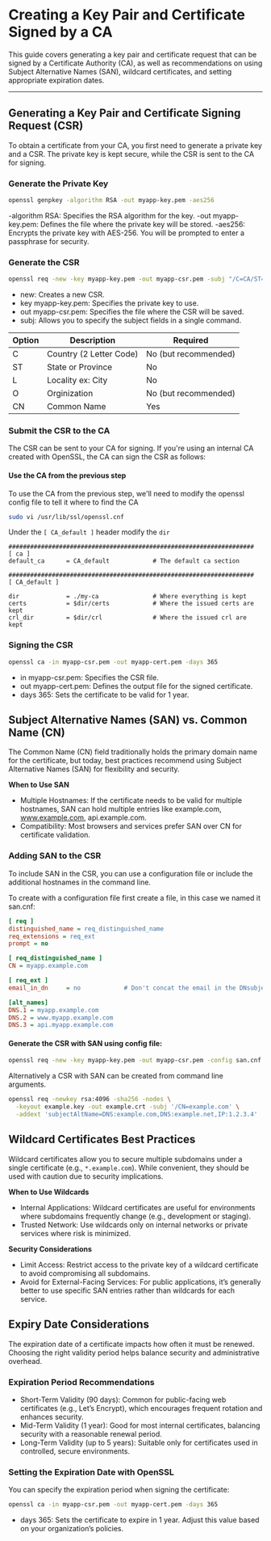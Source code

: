 # Creating a Key Pair and Certificate Signed by a CA

This guide covers generating a key pair and certificate request that can be signed by a Certificate Authority (CA), as well as recommendations on using Subject Alternative Names (SAN), wildcard certificates, and setting appropriate expiration dates.

---

## Generating a Key Pair and Certificate Signing Request (CSR)

To obtain a certificate from your CA, you first need to generate a private key and a CSR. The private key is kept secure, while the CSR is sent to the CA for signing.

### Generate the Private Key

```bash
openssl genpkey -algorithm RSA -out myapp-key.pem -aes256
```

-algorithm RSA: Specifies the RSA algorithm for the key.
-out myapp-key.pem: Defines the file where the private key will be stored.
-aes256: Encrypts the private key with AES-256. You will be prompted to enter a passphrase for security.

### Generate the CSR

```bash
openssl req -new -key myapp-key.pem -out myapp-csr.pem -subj "/C=CA/ST=Ontario/L=Kanata/O=Company/OU=Department/CN=myapp.example.com"
```

- new: Creates a new CSR.
- key myapp-key.pem: Specifies the private key to use.
- out myapp-csr.pem: Specifies the file where the CSR will be saved.
- subj: Allows you to specify the subject fields in a single command.

|Option|Description              |Required              |
|------|-------------------------|----------------------|
| C    | Country (2 Letter Code) | No (but recommended) |
| ST   | State or Province       | No                   |
| L    | Locality ex: City       | No                   |
| O    | Orginization            | No (but recommended) |
| CN   | Common Name             | Yes                  |

### Submit the CSR to the CA

The CSR can be sent to your CA for signing. If you're using an internal CA created with OpenSSL, the CA can sign the CSR as follows:

#### Use the CA from the previous step

To use the CA from the previous step, we'll need to modify the openssl config file to tell it where to find the CA
```bash
sudo vi /usr/lib/ssl/openssl.cnf
```

Under the `[ CA_default ]` header modify the `dir`

```
####################################################################
[ ca ]
default_ca      = CA_default            # The default ca section

####################################################################
[ CA_default ]

dir             = ./my-ca               # Where everything is kept
certs           = $dir/certs            # Where the issued certs are kept
crl_dir         = $dir/crl              # Where the issued crl are kept
```

### Signing the CSR

```bash
openssl ca -in myapp-csr.pem -out myapp-cert.pem -days 365
```

- in myapp-csr.pem: Specifies the CSR file.
- out myapp-cert.pem: Defines the output file for the signed certificate.
- days 365: Sets the certificate to be valid for 1 year.

## Subject Alternative Names (SAN) vs. Common Name (CN)

The Common Name (CN) field traditionally holds the primary domain name for the certificate, but today, best practices recommend using Subject Alternative Names (SAN) for flexibility and security.

**When to Use SAN**
- Multiple Hostnames: If the certificate needs to be valid for multiple hostnames, SAN can hold multiple entries like example.com, www.example.com, api.example.com.
- Compatibility: Most browsers and services prefer SAN over CN for certificate validation.

### Adding SAN to the CSR

To include SAN in the CSR, you can use a configuration file or include the additional hostnames in the command line. 

To create with a configuration file first create a file, in this case we named it san.cnf:

```ini
[ req ]
distinguished_name = req_distinguished_name
req_extensions = req_ext
prompt = no

[ req_distinguished_name ]
CN = myapp.example.com

[ req_ext ]
email_in_dn     = no            # Don't concat the email in the DNsubjectAltName = @alt_names

[alt_names]
DNS.1 = myapp.example.com
DNS.2 = www.myapp.example.com
DNS.3 = api.myapp.example.com
```

#### Generate the CSR with SAN using config file:

```bash
openssl req -new -key myapp-key.pem -out myapp-csr.pem -config san.cnf
```

Alternatively a CSR with SAN can be created from command line arguments. 

```bash
openssl req -newkey rsa:4096 -sha256 -nodes \
  -keyout example.key -out example.crt -subj '/CN=example.com' \
  -addext 'subjectAltName=DNS:example.com,DNS:example.net,IP:1.2.3.4'
```

## Wildcard Certificates Best Practices

Wildcard certificates allow you to secure multiple subdomains under a single certificate (e.g., `*.example.com`). While convenient, they should be used with caution due to security implications.

**When to Use Wildcards**
- Internal Applications: Wildcard certificates are useful for environments where subdomains frequently change (e.g., development or staging).
- Trusted Network: Use wildcards only on internal networks or private services where risk is minimized.

**Security Considerations**
- Limit Access: Restrict access to the private key of a wildcard certificate to avoid compromising all subdomains.
- Avoid for External-Facing Services: For public applications, it’s generally better to use specific SAN entries rather than wildcards for each service.

## Expiry Date Considerations

The expiration date of a certificate impacts how often it must be renewed. Choosing the right validity period helps balance security and administrative overhead.

### Expiration Period Recommendations
- Short-Term Validity (90 days): Common for public-facing web certificates (e.g., Let’s Encrypt), which encourages frequent rotation and enhances security.
- Mid-Term Validity (1 year): Good for most internal certificates, balancing security with a reasonable renewal period.
- Long-Term Validity (up to 5 years): Suitable only for certificates used in controlled, secure environments.

### Setting the Expiration Date with OpenSSL

You can specify the expiration period when signing the certificate:

```bash
openssl ca -in myapp-csr.pem -out myapp-cert.pem -days 365
```

- days 365: Sets the certificate to expire in 1 year. Adjust this value based on your organization’s policies.
